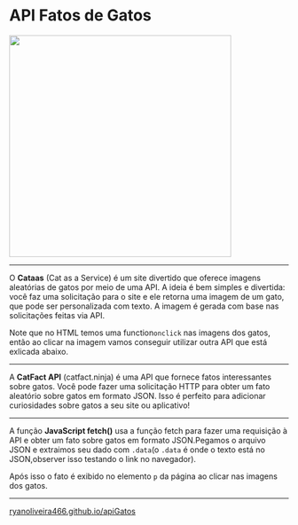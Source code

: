 # API Fatos de Gatos

<img src="https://headsupfortails.com/cdn/shop/articles/111_best_cat_names_cat_bathing__cover_image_copy_2_x630.jpg?v=1728024624"  width=400 />

---

O **Cataas** (Cat as a Service) é um site divertido que oferece imagens aleatórias de gatos por meio de uma API. A ideia é bem simples e divertida: você faz uma solicitação para o site e ele retorna uma imagem de um gato, que pode ser personalizada com texto. A imagem é gerada com base nas solicitações feitas via API.

Note que no HTML temos uma function`onclick` nas imagens dos gatos, então ao clicar na imagem vamos conseguir utilizar outra API que está exlicada abaixo.

---


A **CatFact API** (catfact.ninja) é uma API que fornece fatos interessantes sobre gatos. Você pode fazer uma solicitação HTTP para obter um fato aleatório sobre gatos em formato JSON. Isso é perfeito para adicionar curiosidades sobre gatos a seu site ou aplicativo!

---

A função **JavaScript fetch()** usa a função fetch para fazer uma requisição à API e obter um fato sobre gatos em formato JSON.Pegamos o arquivo JSON e extraimos seu dado com `.data`(o `.data` é onde o texto está no JSON,observer isso testando o link no navegador). 

Após isso o  fato é exibido no elemento `p` da página ao clicar nas imagens dos gatos.

---

[ryanoliveira466.github.io/apiGatos](https://ryanoliveira466.github.io/apiGatos/)


